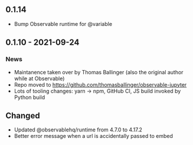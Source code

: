 ## 0.1.14

- Bump Observable runtime for @variable

## 0.1.10 - 2021-09-24

### News

- Maintanence taken over by Thomas Ballinger (also the original author while
  at Observable)
- Repo moved to https://github.com/thomasballinger/observable-jupyter
- Lots of tooling changes: yarn -> npm, GitHub CI, JS build invoked by Python build

## Changed

- Updated @observablehq/runtime from 4.7.0 to 4.17.2
- Better error message when a url is accidentally passed to embed
